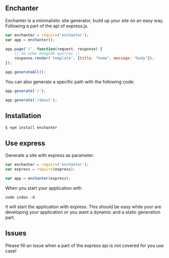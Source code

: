 ## Enchanter

Enchanter is a minimalistic site generator, build up your site on an easy way.
Following a part of the api of express.js.

```js
var enchanter = require('enchanter');
var app = enchanter();

app.page('/', function(request, response) {
    // do some mongodb queries :)
    response.render('template', {title: "home", message: "body"});
});

app.generateAll();
```

You can also generate a specific path with the following code:

```js
app.generate('/');

app.generate('/about');
```

## Installation

```bash
$ npm install enchanter
```

## Use express

Generate a site with express as parameter. 

```js
var enchanter = require('enchanter');
var express = require(express);

var app = enchanter(express);
```
When you start your application with 
```
node index -d
```
It will start the application with express. 
This should be easy while your are developing your application or you want a dynamic and a static generation part.

## Issues

Please fill an issue when a part of the express api is not covered for you use case!